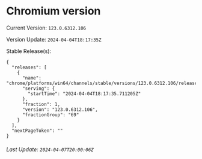 # Chromium version

Current Version: `123.0.6312.106`

Version Update: `2024-04-04T18:17:35Z`

Stable Release(s):
```
{
  "releases": [
    {
      "name": "chrome/platforms/win64/channels/stable/versions/123.0.6312.106/releases/1712254655",
      "serving": {
        "startTime": "2024-04-04T18:17:35.711205Z"
      },
      "fraction": 1,
      "version": "123.0.6312.106",
      "fractionGroup": "69"
    }
  ],
  "nextPageToken": ""
}
```

###### Last Update: `2024-04-07T20:00:06Z`
        